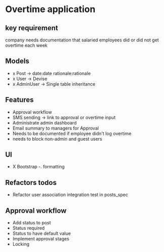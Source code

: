 # Overtime application

## key requirement
 company needs documentation that salaried employees did or did not get overtime each week

## Models
- x Post -> date:date rationale:rationale
- x User -> Devise
- x AdminUser -> Single table inheritance

## Features
- Approval workflow
- SMS sending -> link to approval or overtime input
- Administrate admin dashboard
- Email summary to managers for Approval
- Needs to be documented if employee didn't log overtime
- needs to block non-admin and guest users

## UI
- X Bootstrap -. formatting

## Refactors todos
- Refactor user association integration test in posts_spec

## Approval workflow
- Add status to post
- Status required
- Status to have default value
- Implement approval stages
- Locking
